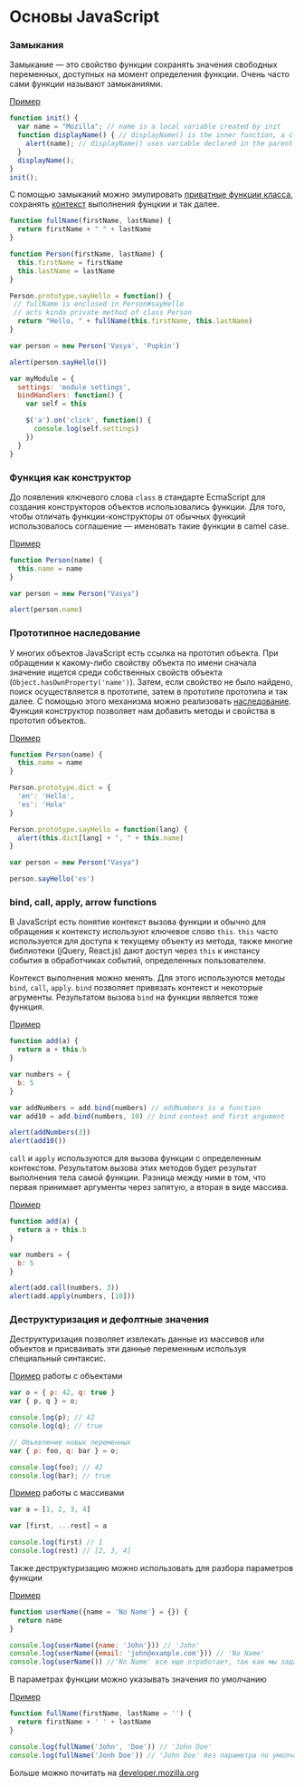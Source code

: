 # Основы JavaScript

### Замыкания

Замыкание &mdash; это свойство функции сохранять значения свободных переменных,
доступных на момент определения функции. Очень часто сами функции
называют замыканиями.

[Пример](https://jsfiddle.net/dra1n/qu0h4d8x/)

```js
function init() {
  var name = "Mozilla"; // name is a local variable created by init
  function displayName() { // displayName() is the inner function, a closure
    alert(name); // displayName() uses variable declared in the parent function
  }
  displayName();
}
init();
```

С помощью замыканий можно эмулировать [приватные функции класса](https://jsfiddle.net/dra1n/bavvd107/),
сохранять [контекст](https://jsfiddle.net/dra1n/47srp5wt/) выполнения фунцкии и так далее.

```js
function fullName(firstName, lastName) {
  return firstName + " " + lastName
}

function Person(firstName, lastName) {
  this.firstName = firstName
  this.lastName = lastName
}

Person.prototype.sayHello = function() {
 // fullName is enclosed in Person#sayHello
 // acts kinda private method of class Person
  return "Hello, " + fullName(this.firstName, this.lastName)
}

var person = new Person('Vasya', 'Pupkin')

alert(person.sayHello())
```

```js
var myModule = {
  settings: 'module settings',
  bindHandlers: function() {
    var self = this

    $('a').on('click', function() {
      console.log(self.settings)
    })
  }
}
```

### Функция как конструктор

До появления ключевого слова `class` в стандарте EcmaScript для создания конструкторов объектов использовались функции.
Для того, чтобы отличать функции-конструкторы от обычных функций использовалось соглашение &mdash; именовать такие
функции в camel case.

[Пример](https://jsfiddle.net/dra1n/v4gsdmou/)

```js
function Person(name) {
  this.name = name
}

var person = new Person("Vasya")

alert(person.name)
```

### Прототипное наследование

У многих объектов JavaScript есть ссылка на прототип объекта. При обращении к какому-либо свойству объекта по имени сначала значение ищется среди собственных свойств объекта (`Object.hasOwnProperty('name')`). 3атем, если свойство не было найдено, поиск осуществляется в прототипе, затем в прототипе прототипа и так далее. С помощью этого механизма можно реализовать [наследование](https://learn.javascript.ru/class-inheritance). Функция конструктор позволяет нам добавить методы и свойства в прототип объектов.

[Пример](https://jsfiddle.net/dra1n/v4gsdmou/1/)

```js
function Person(name) {
  this.name = name
}

Person.prototype.dict = {
  'en': 'Hello',
  'es': 'Hola'
}

Person.prototype.sayHello = function(lang) {
  alert(this.dict[lang] + ", " + this.name)
}

var person = new Person("Vasya")

person.sayHello('es')
```

### bind, call, apply, arrow functions

В JavaScript есть понятие контекст вызова функции и обычно для обращения к контексту используют ключевое слово `this`.
`this` часто используется для доступа к текущему объекту из метода, также многие библиотеки (jQuery, React.js) дают доступ через `this` к инстансу события в обработчиках событий, определенных пользователем.

Контекст выполнения можно менять. Для этого используются методы `bind`, `call`, `apply`. `bind` позволяет привязать контекст и некоторые агрументы. Результатом вызова `bind` на функции является тоже функция.

[Пример](https://jsfiddle.net/dra1n/e06o1g7t/)

```js
function add(a) {
  return a + this.b
}

var numbers = {
  b: 5
}

var addNumbers = add.bind(numbers) // addNumbers is a function
var add10 = add.bind(numbers, 10) // bind context and first argument

alert(addNumbers(3))
alert(add10())
```

`call` и `apply` используются для вызова функции с определенным контекстом. Результатом вызова этих методов будет результат выполнения тела самой функции. Разница между ними в том, что первая принимает аргументы через запятую, а вторая в виде массива.

[Пример](https://jsfiddle.net/dra1n/w6vrcnk5/)

```js
function add(a) {
  return a + this.b
}

var numbers = {
  b: 5
}

alert(add.call(numbers, 3))
alert(add.apply(numbers, [10]))
```


### Деструктуризация и дефолтные значения

Деструктуризация позволяет извлекать данные из массивов или объектов и присваивать эти данные переменным используя специальный синтаксис.

[Пример](https://jsfiddle.net/dra1n/t7818dLb/) работы с объектами

```js
var o = { p: 42, q: true }
var { p, q } = o;

console.log(p); // 42
console.log(q); // true 

// Объявление новых переменных
var { p: foo, q: bar } = o;

console.log(foo); // 42
console.log(bar); // true
```

[Пример](https://jsfiddle.net/dra1n/b0pve4n1/) работы с массивами

```js
var a = [1, 2, 3, 4]

var [first, ...rest] = a

console.log(first) // 1
console.log(rest) // [2, 3, 4]
```

Также деструктуризацию можно использовать для разбора параметров функции

[Пример](https://jsfiddle.net/dra1n/sckteovn/)

```js
function userName({name = 'No Name'} = {}) {
  return name
}

console.log(userName({name: 'John'})) // 'John'
console.log(userName({email: 'john@example.com'})) // 'No Name'
console.log(userName()) //'No Name' все еще отработает, так как мы задали пустой объект {} в качестве пользователя по умолчанию
```

В параметрах функции можно указывать значения по умолчанию

[Пример](https://jsfiddle.net/dra1n/dn36vtqj/)

```js
function fullName(firstName, lastName = '') {
  return firstName + ' ' + lastName
}

console.log(fullName('John', 'Doe')) // 'John Doe'
console.log(fullName('Jonh Doe')) // 'John Doe' без параметра по умолчанию было бы 'Jonh Doe undefined'
```

Больше можно почитать на [developer.mozilla.org](https://developer.mozilla.org/ru/docs/Web/JavaScript/Reference/Operators/Destructuring_assignment)
